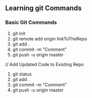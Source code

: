 ## Learning git Commands
### Basic Git Commands
1. git init
2. git remote add origin linkToTheRepo
3. git add .
4. git commit -m "Comment"
5. git push -u origin master

// Add Updated Code to Existing Repo
1. git status
2. git add .
3. git commit -m "Comment"
4. git push -u origin master
